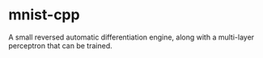 # mnist-cpp
 A small reversed automatic differentiation engine, along with a multi-layer perceptron that can be trained.
